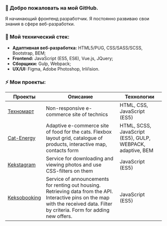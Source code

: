 ### 👋 Добро пожаловать на мой GitHub. 
Я начинающий фронтенд разработчик. Я постоянно развиваю свои знания в сфере веб-разработки.
### 🔭 Мой технический стек:
- **Адаптивная веб-разработка:** HTML5/PUG, CSS/SASS/SCSS, Bootstrap, BEM;
- **Frontend:** JavaScript (ES5, ES6), Vue.js, JQuery;
- **Сборщики:** Gulp, Webpack;
- **UX/UI:** Figma, Adobe Photoshop, InVision.
### ⚡ Мои проекты:

| Проекты       | Описание          | Технологии  |
| ------------- | ----------------- | ----------- |
| [Техномарт](https://github.com/aquamarya/871783-technomart-24) | Non-responsive e-commerce site of technics | HTML, CSS, JavaScript (ES5) |
| [Cat-Energy](https://github.com/aquamarya/871783-cat-energy-16) | Adaptive e-commerce site of food for the cats. Flexbox layout grid, catalogue of products, interactive map, contacts form | HTML, SCSS, JavaScript (ES5), GULP, WEBPACK, adaptive, BEM |
| [Kekstagram](https://github.com/aquamarya/871783-kekstagram-21) |	Service for downloading and viewing photos and use CSS-filters on them | JavaScript (ES5) |
| [Keksobooking](https://github.com/aquamarya/871783-keksobooking-19) |	Service of announcements for renting out housing. Retrieving data from the API. Interactive pins on the map with the received data. Filter by criteria. Form for adding new offers. | JavaScript (ES5) |
